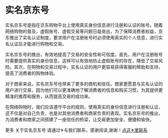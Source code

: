# 实名京东号

实名京东号是指在京东购物平台上使用真实身份信息进行注册和认证的账号。随着网络购物的普及，虚假账号、虚假交易等问题日益突出，为了保障消费者权益，京东推出了实名认证制度，要求用户在注册账号时必须使用真实的个人信息，进行实名认证后才能进行购物和交易。

实名京东号的推出，有效地提高了交易的安全性和可信度。首先，用户在注册账号时需要提供真实的身份信息，这样可以有效地防止虚假账号的存在，降低了交易风险。其次，在购物和交易过程中，实名认证的用户更容易获得客服的帮助和支持，提高了消费者的购物体验。

对于商家来说，实名京东号也带来了更多的商机和信任。商家更愿意与实名认证的用户进行交易，因为他们可以更准确地了解消费者的信息和购买习惯，为其提供更精准的推荐和服务，从而提高交易的成功率。

在网络购物时，我们应该遵守平台的规则，使用真实的身份信息进行注册和认证，这不仅是对自己负责，也是对其他消费者和商家负责的表现。实名京东号的推出，为消费者和商家之间搭建了一座信任的桥梁，让交易更加安全、便捷和愉快。

更多 关于实名京东号 请通过✈与我们联系，感谢阅读,谢谢！[点这✈里联系](https://sms.k02.cc)